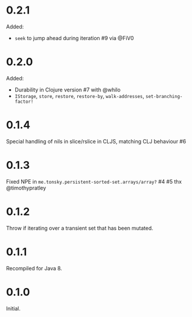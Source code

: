# 0.2.1

Added:

- `seek` to jump ahead during iteration #9 via @FiV0

# 0.2.0

Added:

- Durability in Clojure version #7 with @whilo
- `IStorage`, `store`, `restore`, `restore-by`, `walk-addresses`, `set-branching-factor!`

# 0.1.4

Special handling of nils in slice/rslice in CLJS, matching CLJ behaviour #6

# 0.1.3

Fixed NPE in `me.tonsky.persistent-sorted-set.arrays/array?` #4 #5 thx @timothypratley

# 0.1.2

Throw if iterating over a transient set that has been mutated.

# 0.1.1

Recompiled for Java 8.

# 0.1.0

Initial.